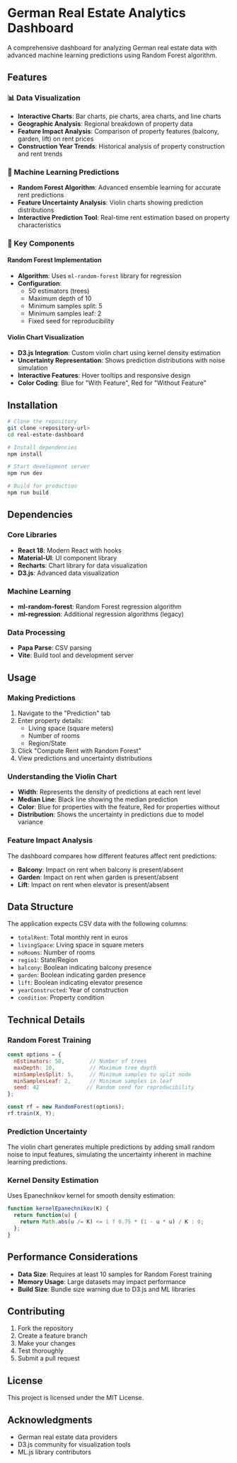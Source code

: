 # German Real Estate Analytics Dashboard

A comprehensive dashboard for analyzing German real estate data with advanced machine learning predictions using Random Forest algorithm.

## Features

### 📊 Data Visualization
- **Interactive Charts**: Bar charts, pie charts, area charts, and line charts
- **Geographic Analysis**: Regional breakdown of property data
- **Feature Impact Analysis**: Comparison of property features (balcony, garden, lift) on rent prices
- **Construction Year Trends**: Historical analysis of property construction and rent trends

### 🤖 Machine Learning Predictions
- **Random Forest Algorithm**: Advanced ensemble learning for accurate rent predictions
- **Feature Uncertainty Analysis**: Violin charts showing prediction distributions
- **Interactive Prediction Tool**: Real-time rent estimation based on property characteristics

### 🎯 Key Components

#### Random Forest Implementation
- **Algorithm**: Uses `ml-random-forest` library for regression
- **Configuration**:
  - 50 estimators (trees)
  - Maximum depth of 10
  - Minimum samples split: 5
  - Minimum samples leaf: 2
  - Fixed seed for reproducibility

#### Violin Chart Visualization
- **D3.js Integration**: Custom violin chart using kernel density estimation
- **Uncertainty Representation**: Shows prediction distributions with noise simulation
- **Interactive Features**: Hover tooltips and responsive design
- **Color Coding**: Blue for "With Feature", Red for "Without Feature"

## Installation

```bash
# Clone the repository
git clone <repository-url>
cd real-estate-dashboard

# Install dependencies
npm install

# Start development server
npm run dev

# Build for production
npm run build
```

## Dependencies

### Core Libraries
- **React 18**: Modern React with hooks
- **Material-UI**: UI component library
- **Recharts**: Chart library for data visualization
- **D3.js**: Advanced data visualization

### Machine Learning
- **ml-random-forest**: Random Forest regression algorithm
- **ml-regression**: Additional regression algorithms (legacy)

### Data Processing
- **Papa Parse**: CSV parsing
- **Vite**: Build tool and development server

## Usage

### Making Predictions
1. Navigate to the "Prediction" tab
2. Enter property details:
   - Living space (square meters)
   - Number of rooms
   - Region/State
3. Click "Compute Rent with Random Forest"
4. View predictions and uncertainty distributions

### Understanding the Violin Chart
- **Width**: Represents the density of predictions at each rent level
- **Median Line**: Black line showing the median prediction
- **Color**: Blue for properties with the feature, Red for properties without
- **Distribution**: Shows the uncertainty in predictions due to model variance

### Feature Impact Analysis
The dashboard compares how different features affect rent predictions:
- **Balcony**: Impact on rent when balcony is present/absent
- **Garden**: Impact on rent when garden is present/absent  
- **Lift**: Impact on rent when elevator is present/absent

## Data Structure

The application expects CSV data with the following columns:
- `totalRent`: Total monthly rent in euros
- `livingSpace`: Living space in square meters
- `noRooms`: Number of rooms
- `regio1`: State/Region
- `balcony`: Boolean indicating balcony presence
- `garden`: Boolean indicating garden presence
- `lift`: Boolean indicating elevator presence
- `yearConstructed`: Year of construction
- `condition`: Property condition

## Technical Details

### Random Forest Training
```javascript
const options = {
  nEstimators: 50,        // Number of trees
  maxDepth: 10,           // Maximum tree depth
  minSamplesSplit: 5,     // Minimum samples to split node
  minSamplesLeaf: 2,      // Minimum samples in leaf
  seed: 42               // Random seed for reproducibility
};

const rf = new RandomForest(options);
rf.train(X, Y);
```

### Prediction Uncertainty
The violin chart generates multiple predictions by adding small random noise to input features, simulating the uncertainty inherent in machine learning predictions.

### Kernel Density Estimation
Uses Epanechnikov kernel for smooth density estimation:
```javascript
function kernelEpanechnikov(K) {
  return function(u) {
    return Math.abs(u /= K) <= 1 ? 0.75 * (1 - u * u) / K : 0;
  };
}
```

## Performance Considerations

- **Data Size**: Requires at least 10 samples for Random Forest training
- **Memory Usage**: Large datasets may impact performance
- **Build Size**: Bundle size warning due to D3.js and ML libraries

## Contributing

1. Fork the repository
2. Create a feature branch
3. Make your changes
4. Test thoroughly
5. Submit a pull request

## License

This project is licensed under the MIT License.

## Acknowledgments

- German real estate data providers
- D3.js community for visualization tools
- ML.js library contributors 